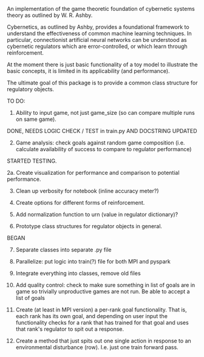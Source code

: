 An implementation of the game theoretic foundation of cybernetic systems theory as outlined by W. R. Ashby.

Cybernetics, as outlined by Ashby, provides a foundational framework to understand the effectiveness of common machine learning techniques.  In particular, connectionist artificial neural networks can be understood as cybernetic regulators which are error-controlled, or which learn through reinforcement.

At the moment there is just basic functionality of a toy model to illustrate the basic concepts, it is limited in its applicability (and performance).

The ultimate goal of this package is to provide a common class structure for regulatory objects.

TO DO:

1.  Ability to input game, not just game_size (so can compare multiple runs on same game).  

DONE, NEEDS LOGIC CHECK / TEST in train.py AND DOCSTRING UPDATED

2.  Game analysis: check goals against random game composition (i.e. calculate availability of success to compare to regulator performance)

STARTED TESTING.  

2a.  Create visualization for performance and comparison to potential performance.

3.  Clean up verbosity for notebook (inline accuracy meter?)

4.  Create options for different forms of reinforcement.

5.  Add normalization function to urn (value in regulator dictionary)?

6.  Prototype class structures for regulator objects in general.  

BEGAN

7.  Separate classes into separate .py file

8.  Parallelize: put logic into train(?) file for both MPI and pyspark

9.  Integrate everything into classes, remove old files

10.  Add quality control: check to make sure something in list of goals are in game so trivially unproductive games are not run.  Be able to accept a list of goals

11.  Create (at least in MPI version) a per-rank goal functionality.  That is, each rank has its own goal, and depending on user input the functionality checks for a rank that has trained for that goal and uses that rank's regulator to spit out a response.

12.  Create a method that just spits out one single action in response to an environmental disturbance (row).  I.e. just one train forward pass.